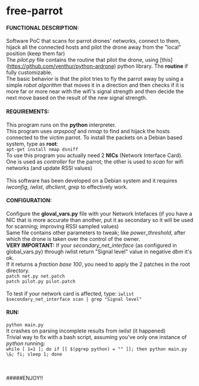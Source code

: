 # free-parrot

#### FUNCTIONAL DESCRIPTION:
Software PoC that scans for parrot drones' networks, connect to them, hijack all the connected hosts and pilot the drone away from the "local" position (keep them far) 
<br/>
The _pilot.py_ file contains the routine that pilot the drone, using [this] (https://github.com/venthur/python-ardrone) python library. The **routine** if fully customizable.<br/>
The basic behavior is that the pilot tries to fly the parrot away by using a simple _robot algorithm_ that moves it in a direction and then checks if it is more far or more near with the wifi's signal strength and then decide the next move based on the result of the new signal strength.

#### REQUIREMENTS:
This program runs on the **python** interpreter.<br/>
This program uses _arpspoof_ and _nmap_ to find and hijack the hosts connected to the victim parrot.
To install the packets on a Debian based system, type as **root**:<br/>```apt-get install nmap dsniff```
<br/>
To use this program you actually need 2 **NICs** (Network Interface Card). One is used as _controller_ for the parrot; the other is used to _scan_ for wifi networks (and update RSSI values)<br/><br/>
This software has been developed on a Debian system and it requires _iwconfig_, _iwlist_, _dhclient_, _grep_ to effectively work.

#### CONFIGURATION:
Configure the **gloval_vars.py** file with your Network Intefaces (if you have a NIC that is more accurate than another, put it as secondary so it will be used for scanning; improving RSSI sampled values)
<br/>
Same file contains other parameters to tweak; like _power_threshold_, after which the drone is taken over the control of the owner.
<br/>
**VERY IMPORTANT:** If your _secondary_net_interface_ (as configured in global_vars.py) through iwlist return "Signal level" value in negative *dbm* it's ok.<br/>
If it returns a *fraction base 100*, you need to apply the 2 patches in the root directory.<br/>
```patch net.py net.patch```<br/>
```patch pilot.py pilot.patch```<br/><br/>
To test if your network card is affected, type: ```iwlist $secondary_net_interface scan | grep "Signal level"```

#### RUN:
```python main.py```<br/>
It crashes on parsing incomplete results from _iwlist_ (it happened)<br/>
Trivial way to fix with a bash script, assuming you've only one instance of _python_ running:<br/>
```while [ 1=1 ]; do if [[ $(pgrep python) = "" ]]; then python main.py \&; fi; sleep 1; done```


<br/><br/>
#####ENJOY!!
